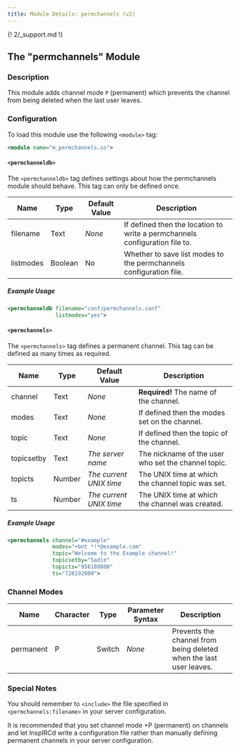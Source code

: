 ```yaml
---
title: Module Details: permchannels (v2)
---
```


{! 2/_support.md !}

## The "permchannels" Module

### Description

This module adds channel mode `P` (permanent) which prevents the channel from being deleted when the last user leaves.

### Configuration

To load this module use the following `<module>` tag:

```xml
<module name="m_permchannels.so">
```

#### `<permchanneldb>`

The `<permchanneldb>` tag defines settings about how the permchannels module should behave. This tag can only be defined once.

Name      | Type    | Default Value | Description
--------- | ------- | ------------- | -----------
filename  | Text    | *None*        | If defined then the location to write a permchannels configuration file to.
listmodes | Boolean | No            | Whether to save list modes to the permchannels configuration file.

##### Example Usage

```xml
<permchanneldb filename="conf/permchannels.conf"
               listmodes="yes">
```

#### `<permchannels>`

The `<permchannels>` tag defines a permanent channel. This tag can be defined as many times as required.

Name       | Type   | Default Value           | Description
---------- | ------ | ----------------------- | -----------
channel    | Text   | *None*                  | **Required!** The name of the channel.
modes      | Text   | *None*                  | If defined then the modes set on the channel.
topic      | Text   | *None*                  | If defined then the topic of the channel.
topicsetby | Text   | *The server name*       | The nickname of the user who set the channel topic.
topicts    | Number | *The current UNIX time* | The UNIX time at which the channel topic was set.
ts         | Number | *The current UNIX time* | The UNIX time at which the channel was created.

##### Example Usage

```xml
<permchannels channel="#example"
              modes="+bnt *!*@example.com"
              topic="Welcome to the Example channel!"
              topicsetby="Sadie"
              topicts="956188800"
              ts="726192000">
```

### Channel Modes

Name      | Character | Type   | Parameter Syntax | Description
--------- | --------- | ------ | ---------------- | -----------
permanent | P         | Switch | *None*           | Prevents the channel from being deleted when the last user leaves.

### Special Notes

You should remember to `<include>` the file specified in `<permchannels:filename>` in your server configuration.

It is recommended that you set channel mode +P (permanent) on channels and let InspIRCd write a configuration file rather than manually defining permanent channels in your server configuration.
